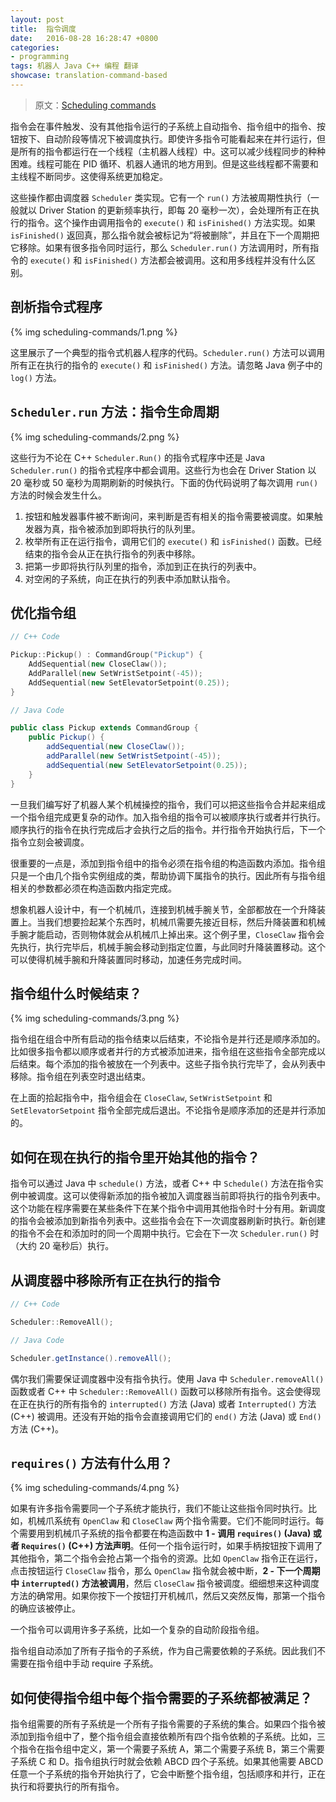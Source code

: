 ```yaml
---		
layout: post		
title:  指令调度
date:   2016-08-28 16:28:47 +0800		
categories:
- programming
tags: 机器人 Java C++ 编程 翻译
showcase: translation-command-based
---
```


> 原文：[Scheduling commands](http://wpilib.screenstepslive.com/s/4485/m/13809/l/599745-scheduling-commands)

指令会在事件触发、没有其他指令运行的子系统上自动指令、指令组中的指令、按钮按下、自动阶段等情况下被调度执行。即使许多指令可能看起来在并行运行，但是所有的指令都运行在一个线程（主机器人线程）中。这可以减少线程同步的种种困难。线程可能在 PID 循环、机器人通讯的地方用到。但是这些线程都不需要和主线程不断同步。这使得系统更加稳定。

这些操作都由调度器 `Scheduler` 类实现。它有一个 `run()` 方法被周期性执行（一般就以 Driver Station 的更新频率执行，即每 20 毫秒一次），会处理所有正在执行的指令。这个操作由调用指令的 `execute()` 和 `isFinished()` 方法实现。如果 `isFinished()` 返回真，那么指令就会被标记为“将被删除”，并且在下一个周期把它移除。如果有很多指令同时运行，那么 `Scheduler.run()` 方法调用时，所有指令的 `execute()` 和 `isFinished()` 方法都会被调用。这和用多线程并没有什么区别。

## 剖析指令式程序

{% img scheduling-commands/1.png %}

这里展示了一个典型的指令式机器人程序的代码。`Scheduler.run()` 方法可以调用所有正在执行的指令的 `execute()` 和 `isFinished()` 方法。请忽略 Java 例子中的 `log()` 方法。

## `Scheduler.run` 方法：指令生命周期

{% img scheduling-commands/2.png %}

这些行为不论在 C++ `Scheduler.Run()` 的指令式程序中还是 Java `Scheduler.run()` 的指令式程序中都会调用。这些行为也会在 Driver Station 以 20 毫秒或 50 毫秒为周期刷新的时候执行。下面的伪代码说明了每次调用 `run()` 方法的时候会发生什么。

1. 按钮和触发器事件被不断询问，来判断是否有相关的指令需要被调度。如果触发器为真，指令被添加到即将执行的队列里。
2. 枚举所有正在运行指令，调用它们的 `execute()` 和 `isFinished()` 函数。已经结束的指令会从正在执行指令的列表中移除。
3. 把第一步即将执行队列里的指令，添加到正在执行的列表中。
4. 对空闲的子系统，向正在执行的列表中添加默认指令。

## 优化指令组

```c++
// C++ Code

Pickup::Pickup() : CommandGroup("Pickup") {
    AddSequential(new CloseClaw());
    AddParallel(new SetWristSetpoint(-45));
    AddSequential(new SetElevatorSetpoint(0.25));
}
```

```java
// Java Code

public class Pickup extends CommandGroup {
    public Pickup() {
    	addSequential(new CloseClaw());
    	addParallel(new SetWristSetpoint(-45));
    	addSequential(new SetElevatorSetpoint(0.25));
    }
}
```

一旦我们编写好了机器人某个机械操控的指令，我们可以把这些指令合并起来组成一个指令组完成更复杂的动作。加入指令组的指令可以被顺序执行或者并行执行。顺序执行的指令在执行完成后才会执行之后的指令。并行指令开始执行后，下一个指令立刻会被调度。

很重要的一点是，添加到指令组中的指令必须在指令组的构造函数内添加。指令组只是一个由几个指令实例组成的类，帮助协调下属指令的执行。因此所有与指令组相关的参数都必须在构造函数内指定完成。

想象机器人设计中，有一个机械爪，连接到机械手腕关节，全部都放在一个升降装置上。当我们想要捡起某个东西时，机械爪需要先接近目标，然后升降装置和机械手腕才能启动，否则物体就会从机械爪上掉出来。这个例子里，`CloseClaw` 指令会先执行，执行完毕后，机械手腕会移动到指定位置，与此同时升降装置移动。这个可以使得机械手腕和升降装置同时移动，加速任务完成时间。

## 指令组什么时候结束？

{% img scheduling-commands/3.png %}

指令组在组合中所有启动的指令结束以后结束，不论指令是并行还是顺序添加的。比如很多指令都以顺序或者并行的方式被添加进来，指令组在这些指令全部完成以后结束。每个添加的指令被放在一个列表中。这些子指令执行完毕了，会从列表中移除。指令组在列表空时退出结束。

在上面的拾起指令中，指令组会在 `CloseClaw`, `SetWristSetpoint` 和 `SetElevatorSetpoint` 指令全部完成后退出。不论指令是顺序添加的还是并行添加的。

## 如何在现在执行的指令里开始其他的指令？

指令可以通过 Java 中 `schedule()` 方法，或者 C++ 中 `Schedule()` 方法在指令实例中被调度。这可以使得新添加的指令被加入调度器当前即将执行的指令列表中。这个功能在程序需要在某些条件下在某个指令中调用其他指令时十分有用。新调度的指令会被添加到新指令列表中。这些指令会在下一次调度器刷新时执行。新创建的指令不会在和添加时的同一个周期中执行。它会在下一次 `Scheduler.run()` 时（大约 20 毫秒后）执行。

## 从调度器中移除所有正在执行的指令

```c++
// C++ Code

Scheduler::RemoveAll();
```

```java
// Java Code

Scheduler.getInstance().removeAll();
```

偶尔我们需要保证调度器中没有指令执行。使用 Java 中 `Scheduler.removeAll()` 函数或者 C++ 中 `Scheduler::RemoveAll()` 函数可以移除所有指令。这会使得现在正在执行的所有指令的 `interrupted()` 方法 (Java) 或者 `Interrupted()` 方法 (C++) 被调用。还没有开始的指令会直接调用它们的 `end()` 方法 (Java) 或 `End()` 方法 (C++)。

## `requires()` 方法有什么用？

{% img scheduling-commands/4.png %}

如果有许多指令需要同一个子系统才能执行，我们不能让这些指令同时执行。比如，机械爪系统有 `OpenClaw` 和 `CloseClaw` 两个指令需要。它们不能同时运行。每个需要用到机械爪子系统的指令都要在构造函数中 **1 - 调用 `requires()` (Java) 或者 `Requires()` (C++) 方法声明**。任何一个指令运行时，如果手柄按钮按下调用了其他指令，第二个指令会抢占第一个指令的资源。比如 `OpenClaw` 指令正在运行，点击按钮运行 `CloseClaw` 指令，那么 `OpenClaw` 指令就会被中断，**2 - 下一个周期中 `interrupted()` 方法被调用**，然后 `CloseClaw` 指令被调度。细细想来这种调度方法的确常用。如果你按下一个按钮打开机械爪，然后又突然反悔，那第一个指令的确应该被停止。

一个指令可以调用许多子系统，比如一个复杂的自动阶段指令组。

指令组自动添加了所有子指令的子系统，作为自己需要依赖的子系统。因此我们不需要在指令组中手动 require 子系统。

## 如何使得指令组中每个指令需要的子系统都被满足？

指令组需要的所有子系统是一个所有子指令需要的子系统的集合。如果四个指令被添加到指令组中了，整个指令组会直接依赖所有四个指令依赖的子系统。比如，三个指令在指令组中定义，第一个需要子系统 A，第二个需要子系统 B，第三个需要子系统 C 和 D。指令组执行时就会依赖 ABCD 四个子系统。如果其他需要 ABCD 任意一个子系统的指令开始执行了，它会中断整个指令组，包括顺序和并行，正在执行和将要执行的所有指令。
